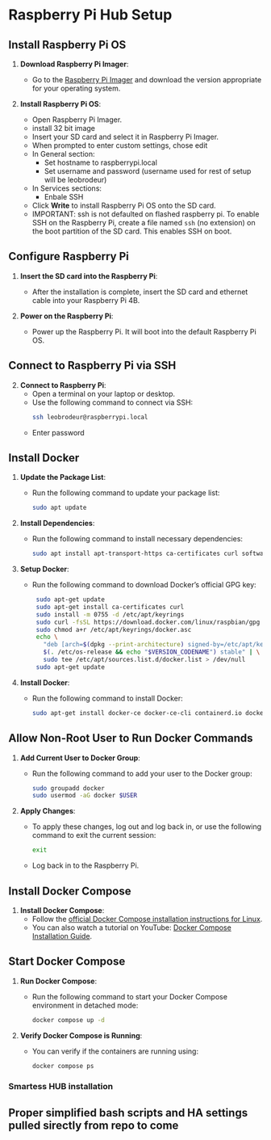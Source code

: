 # Raspberry Pi Hub Setup

## Install Raspberry Pi OS

1. **Download Raspberry Pi Imager**:
   - Go to the [Raspberry Pi Imager](https://www.raspberrypi.org/software/) and download the version appropriate for your operating system.

2. **Install Raspberry Pi OS**:
   - Open Raspberry Pi Imager.
   - install 32 bit image
   - Insert your SD card and select it in Raspberry Pi Imager.
   - When prompted to enter custom settings, chose edit
   - In General section:
     - Set hostname to raspberrypi.local
     - Set username and password (username used for rest of setup will be leobrodeur)
   - In Services sections:
     - Enbale SSH
   - Click **Write** to install Raspberry Pi OS onto the SD card.
   - IMPORTANT: ssh is not defaulted on flashed raspberry pi. To enable SSH on the Raspberry Pi, create a file named `ssh` (no extension) on the boot partition of the SD card. This enables SSH on boot.

## Configure Raspberry Pi

1. **Insert the SD card into the Raspberry Pi**:
   - After the installation is complete, insert the SD card and ethernet cable into your Raspberry Pi 4B.

2. **Power on the Raspberry Pi**:
   - Power up the Raspberry Pi. It will boot into the default Raspberry Pi OS.

## Connect to Raspberry Pi via SSH

2. **Connect to Raspberry Pi**:
   - Open a terminal on your laptop or desktop.
   - Use the following command to connect via SSH:
     ```bash
     ssh leobrodeur@raspberrypi.local
     ```
   - Enter password

## Install Docker

1. **Update the Package List**:
   - Run the following command to update your package list:
     ```bash
     sudo apt update
     ```

2. **Install Dependencies**:
   - Run the following command to install necessary dependencies:
     ```bash
     sudo apt install apt-transport-https ca-certificates curl software-properties-common
     ```

3. **Setup Docker**:
   - Run the following command to download Docker’s official GPG key:
     ```bash
      sudo apt-get update
      sudo apt-get install ca-certificates curl
      sudo install -m 0755 -d /etc/apt/keyrings
      sudo curl -fsSL https://download.docker.com/linux/raspbian/gpg -o /etc/apt/keyrings/docker.asc
      sudo chmod a+r /etc/apt/keyrings/docker.asc
      echo \
        "deb [arch=$(dpkg --print-architecture) signed-by=/etc/apt/keyrings/docker.asc] https://download.docker.com/linux/raspbian \
        $(. /etc/os-release && echo "$VERSION_CODENAME") stable" | \
        sudo tee /etc/apt/sources.list.d/docker.list > /dev/null
      sudo apt-get update
     ```

4. **Install Docker**:
   - Run the following command to install Docker:
     ```bash
     sudo apt-get install docker-ce docker-ce-cli containerd.io docker-buildx-plugin docker-compose-plugin
     ```

## Allow Non-Root User to Run Docker Commands

1. **Add Current User to Docker Group**:
   - Run the following command to add your user to the Docker group:
     ```bash
     sudo groupadd docker
     sudo usermod -aG docker $USER
     ```

2. **Apply Changes**:
   - To apply these changes, log out and log back in, or use the following command to exit the current session:
     ```bash
     exit
     ```
   - Log back in to the Raspberry Pi.

## Install Docker Compose

1. **Install Docker Compose**:
   - Follow the [official Docker Compose installation instructions for Linux](https://docs.docker.com/compose/install/).
   - You can also watch a tutorial on YouTube: [Docker Compose Installation Guide](https://www.youtube.com/watch?v=Cvjc66-mkFo).

## Start Docker Compose

1. **Run Docker Compose**:
   - Run the following command to start your Docker Compose environment in detached mode:
     ```bash
     docker compose up -d
     ```

2. **Verify Docker Compose is Running**:
   - You can verify if the containers are running using:
     ```bash
     docker compose ps
     ```
### Smartess HUB installation
## Proper simplified bash scripts and HA settings pulled sirectly from repo to come